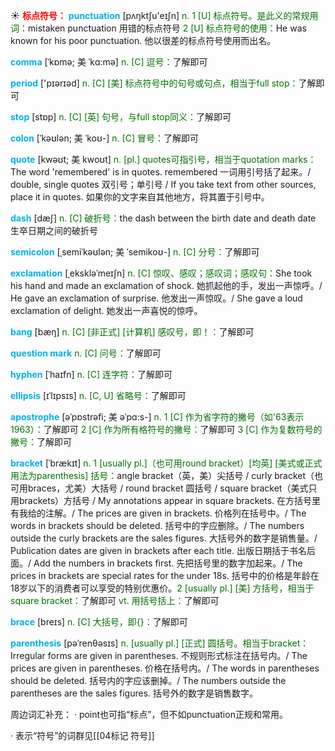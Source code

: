 ☀ <font color="red">**标点符号：**</font>
<font color="sky blue">**punctuation**</font> [pʌŋktʃu'eɪʃn] 
<font color="rgb(227, 108, 9)">n. 1 [U] 标点符号。是此义的常规用词：</font>mistaken punctuation 用错的标点符号 <font color="rgb(227, 108, 9)">2 [U] 标点符号的使用：</font>He was known for his poor punctuation. 他以很差的标点符号使用而出名。
           
<font color="sky blue">**comma**</font> [ˈkɒmə; 美 ˈkɑ:mə]
<font color="rgb(227, 108, 9)">n. [C] 逗号：</font>了解即可

<font color="sky blue">**period**</font> ['pɪərɪəd] 
<font color="rgb(227, 108, 9)">n. [C] [美] 标点符号中的句号或句点，相当于full stop：</font>了解即可

<font color="sky blue">**stop**</font> [stɒp] 
<font color="rgb(227, 108, 9)">n. [C] [英] 句号，与full stop同义：</font>了解即可
           
<font color="sky blue">**colon**</font> [ˈkəʊlən; 美 ˈkoʊ-]
<font color="rgb(227, 108, 9)">n. [C] 冒号：</font>了解即可
           
<font color="sky blue">**quote**</font> [kwəʊt; 美 kwoʊt]
<font color="rgb(227, 108, 9)">n. [pl.] quotes可指引号，相当于quotation marks：</font>The word 'remembered' is in quotes. remembered 一词用引号括了起来。/ double, single quotes 双引号；单引号 / If you take text from other sources, place it in quotes. 如果你的文字来自其他地方，将其置于引号中。

<font color="sky blue">**dash**</font> [dæʃ] 
<font color="rgb(227, 108, 9)">n. [C] 破折号：</font>the dash between the birth date and death date 生卒日期之间的破折号
           
<font color="sky blue">**semicolon**</font> [ˌsemiˈkəʊlən; 美 ˈsemikoʊ-]
<font color="rgb(227, 108, 9)">n. [C] 分号：</font>了解即可

<font color="sky blue">**exclamation**</font> [ˌekskləˈmeɪʃn]
<font color="rgb(227, 108, 9)">n. [C] 惊叹、感叹；感叹词；感叹句：</font>She took his hand and made an exclamation of shock. 她抓起他的手，发出一声惊呼。/ He gave an exclamation of surprise. 他发出一声惊叹。/ She gave a loud exclamation of delight. 她发出一声喜悦的惊呼。
                      
<font color="sky blue">**bang**</font> [bæŋ]
<font color="rgb(227, 108, 9)">n. [C] [非正式] [计算机] 感叹号，即！：</font>了解即可

<font color="sky blue">**question mark**</font>
<font color="rgb(227, 108, 9)">n. [C] 问号：</font>了解即可
           
<font color="sky blue">**hyphen**</font> [ˈhaɪfn]
<font color="rgb(227, 108, 9)">n. [C] 连字符：</font>了解即可
           
<font color="sky blue">**ellipsis**</font> [ɪˈlɪpsɪs]
<font color="rgb(227, 108, 9)">n. [C, U] 省略号：</font>了解即可
           
<font color="sky blue">**apostrophe**</font> [əˈpɒstrəfi; 美 əˈpɑ:s-]
<font color="rgb(227, 108, 9)">n. 1 [C] 作为省字符的撇号（如'63表示1963）：</font>了解即可 <font color="rgb(227, 108, 9)">2 [C] 作为所有格符号的撇号：</font>了解即可 <font color="rgb(227, 108, 9)">3 [C] 作为复数符号的撇号：</font>了解即可
           
<font color="sky blue">**bracket**</font> [ˈbrækɪt]
<font color="rgb(227, 108, 9)">n. 1 [usually pl.]（也可用round bracket）[均英] [美式或正式用法为parenthesis] 括号：</font>angle bracket（英，美）尖括号 / curly bracket（也可用braces，尤美）大括号 / round bracket 圆括号 / square bracket（美式只用brackets）方括号 / My annotations appear in square brackets. 在方括号里有我给的注解。/ The prices are given in brackets. 价格列在括号中。/ The words in brackets should be deleted. 括号中的字应删除。/ The numbers outside the curly brackets are the sales figures. 大括号外的数字是销售量。/ Publication dates are given in brackets after each title. 出版日期括于书名后面。/ Add the numbers in brackets first. 先把括号里的数字加起来。/ The prices in brackets are special rates for the under 18s. 括号中的价格是年龄在18岁以下的消费者可以享受的特别优惠价。<font color="rgb(227, 108, 9)">2 [usually pl.] [美] 方括号，相当于square bracket：</font>了解即可 <font color="rgb(227, 108, 9)">vt. 用括号括上：</font>了解即可
           
<font color="sky blue">**brace**</font> [breɪs]
<font color="rgb(227, 108, 9)">n. [C] 大括号，即{}：</font>了解即可
           
<font color="sky blue">**parenthesis**</font> [pəˈrenθəsɪs]
<font color="rgb(227, 108, 9)">n. [usually pl.] [正式] 圆括号。相当于bracket：</font>Irregular forms are given in parentheses. 不规则形式标注在括号内。/ The prices are given in parentheses. 价格在括号内。/ The words in parentheses should be deleted. 括号内的字应该删掉。/ The numbers outside the parentheses are the sales figures. 括号外的数字是销售数字。
  
周边词汇补充：
· point也可指“标点”，但不如punctuation正规和常用。

· 表示“符号”的词群见[[04标记 符号]]
